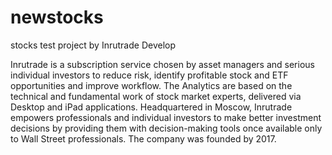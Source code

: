 # newstocks
stocks test project by Inrutrade Develop


Inrutrade is a subscription service chosen by asset managers and serious individual investors to reduce risk, 
identify profitable stock and ETF opportunities and improve workflow. The Analytics are based on the technical and 
fundamental work of stock market experts, delivered via Desktop and iPad applications.
Headquartered in Moscow, Inrutrade empowers professionals and individual investors to make better investment decisions 
by providing them with decision-making tools once available only to Wall Street professionals. 
The company was founded by  2017.
